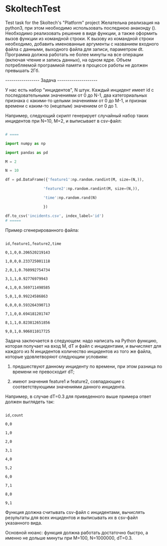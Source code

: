 # SkoltechTest
Test task for the Skoltech's "Platform" project
Желательна реализация на python3, при этом необходимо использовать последнюю анаконду ([](https://repo.continuum.io/archive/)). Необходимо реализовать решение в виде функции, а также оформить вызов функции из командной строки. К вызову из командной строки необходимо, добавить именованные аргументы с названием входного файла с данными, выходного файла для записи, параметром dt. Программа должна работать не более минуты на все операции (включая чтение и запись данных), на одном ядре. Объем потребляемой программой памяти в процессе работы не должен превышать 2Гб.

----------------- Задача --------------------

У нас есть набор "инцидентов", N штук. Каждый инцидент имеет id с последовательными значениями от 0 до N-1, два категориальных признака с какими-то целыми значениями от 0 до M-1, и признак времени с каким-то (нецелым) значением от 0 до 1.

Например, следующий скрипт генерирует случайный набор таких инцидентов при N=10, M=2, и выписывает в csv-файл:
```python

# ====

import numpy as np

import pandas as pd

M = 2

N = 10

df = pd.DataFrame({'feature1':np.random.randint(M, size=(N,)),

                 'feature2':np.random.randint(M, size=(N,)),

                 'time':np.random.rand(N)

                 })

df.to_csv('incidents.csv', index_label='id')
# =====
```

Пример сгенерированного файла:

```csv

id,feature1,feature2,time

0,1,0,0.206520219143

1,0,0,0.233725001118

2,0,1,0.760992754734

3,1,1,0.92776979943

4,1,0,0.569711498585

5,0,1,0.99224586863

6,0,0,0.593264390713

7,1,0,0.694181201747

8,1,1,0.823812651856

9,0,1,0.906011017725
```
 

Задача заключается в следующем: надо написать на Python функцию, которая получает на вход M, dT и файл с инцидентами, и вычисляет для каждого из N инцидентов количество инцидентов из того же файла, которые удовлетворяют следующим условиям:

1) предшествуют данному инциденту по времени, при этом разница по времени не превосходит dT;

2) имеют значения feature1 и feature2, совпадающие с соответствующими значениями данного инцидента.

 

Например, в случае dT=0.3 для приведенного выше примера ответ должен выглядеть так:

```csv

id,count

0,0

1,0

2,0

3,1

4,0

5,2

6,0

7,1

8,0

9,1
```

Функция должна считывать csv-файл с инцидентами, вычислять результаты для всех инцидентов и выписывать их в csv-файл указанного вида.

Основной нюанс: функция должна работать достаточно быстро, а именно не дольше минуты при M=100, N=1000000, dT=0.3.
